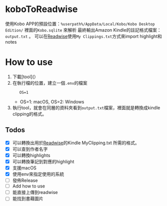 # koboToReadwise
 使用Kobo APP的預設位置：`%userpath%/AppData/Local/Kobo/Kobo Desktop Edition/` 裡面的`Kobo.sqlite` 來解析
 最終輸出Amazon Kindle的註記格式檔案：`output.txt` 。
 可以在[Readwise](https://readwise.io/welcome/sync)使用`My Clippings.txt`方式來import highlight和notes
 
# How to use
1. 下載[tool](）
2. 在執行檔的位置，建立一個`.env`的檔案
   ```
      OS=1
   ```
   - OS=1: macOS, OS=2: Windows
3. 執行tool，就會在同層的資料夾看到`output.txt`檔案，裡面就是轉換成kindle clipping的格式。
## Todos
- [x] 可以轉換出用於[Readwise](https://readwise.io/welcome/sync)的Kindle MyClipping.txt 所需的格式。
- [x] 可以查到作者名字
- [x] 可以轉換highlights
- [x] 可以轉換筆記到對應的highlight
- [x] 支援macOS
- [x] 使用env來指定使用的系統
- [ ] 發佈Release
- [ ] Add how to use
- [ ] 能直接上傳到readwise
- [ ] 能找到書藉圖片
